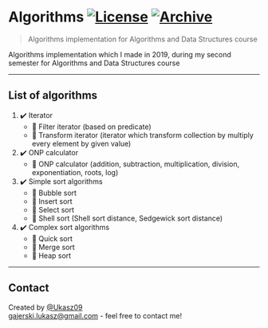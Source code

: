 # Algorithms [![License](http://img.shields.io/:license-mit-blue.svg?style=flat-square)](https://choosealicense.com/licenses/mit/) [![Archive](https://img.shields.io/badge/repository-archive-lightgrey)](https://github.com/Ukasz09/Algorithms)

> Algorithms implementation for Algorithms and Data Structures course 

Algorithms implementation which I made in 2019, during my second semester for Algorithms and Data Structures course  

---
## List of algorithms
1. ✔️ Iterator <br/>
   - 🔸 Filter iterator (based on predicate) </br>
   - 🔸 Transform iterator (iterator which transform collection by multiply every element by given value) </br>
2. ✔️ ONP calculator <br/>
   - 🔸 ONP calculator (addition, subtraction, multiplication, division, exponentiation, roots, log) </br>
3. ✔️ Simple sort algorithms <br/>
   - 🔸 Bubble sort </br>
   - 🔸 Insert sort </br>
   - 🔸 Select sort </br>
   - 🔸 Shell sort (Shell sort distance, Sedgewick sort distance) </br>
4. ✔️ Complex sort algorithms <br/>
   - 🔸 Quick sort </br>
   - 🔸 Merge sort </br>
   - 🔸 Heap sort </br>
---
## Contact
Created by [@Ukasz09](https://github.com/Ukasz09) <br/>
gajerski.lukasz@gmail.com - feel free to contact me!
